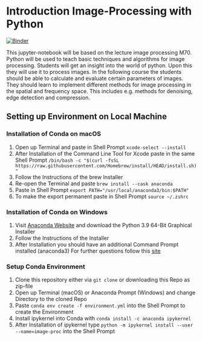 # Introduction Image-Processing with Python
[![Binder](https://mybinder.org/badge_logo.svg)](https://mybinder.org/v2/gh/johnny-vo/image-proc-binder/main?labpath=notebooks%2Findex.ipynb)

This jupyter-notebook will be based on the lecture image processing M70. Python will be used to teach basic techniques and algorithms for image processing. Students will get an insight into the world of python. Upon this they will use it to process images.
In the following course the students should be able to calculate and evaluate certain parameters of images. They should learn to implement different methods for image processing in the spatial and frequency space. 
This includes e.g. methods for denoising, edge detection and compression. 

## Setting up Environment on Local Machine 
### Installation of Conda on macOS
1. Open up Terminal and paste in Shell Prompt `xcode-select --install`
2. After Installation of the Command Line Tool for Xcode paste in the same Shell Prompt `/bin/bash -c "$(curl -fsSL https://raw.githubusercontent.com/Homebrew/install/HEAD/install.sh)"`
3. Follow the Instructions of the brew Installer
4. Re-open the Terminal and paste `brew install --cask anaconda`
5. Paste in Shell Prompt `export PATH="/usr/local/anaconda3/bin:$PATH"`
6. To make the export permanent paste in Shell Prompt `source ~/.zshrc`


### Installation of Conda on Windows
1. Visit [Anaconda Website](https://www.anaconda.com/products/distribution#windows) and download the Python 3.9 64-Bit Graphical Installer
2. Follow the Instructions of the Installer
3. After Installation you should have an additional Command Prompt installed (anaconda3) 
For further questions follow this [site](https://medium.com/@GalarnykMichael/install-python-anaconda-on-windows-2020-f8e188f9a63d)

### Setup Conda Environment 
1. Clone this repository either via `git clone` or downloading this Repo as zip-file
2. Open up Terminal (macOS) or Anaconda Prompt (Windows) and change Directory to the cloned Repo
3. Paste `conda env create -f environment.yml` into the Shell Prompt to create the Environment
4. Install ipykernel into Conda with `conda install -c anaconda ipykernel`
5. After Installation of ipykernel type `python -m ipykernel install --user --name=image-proc` into the Shell Prompt 







